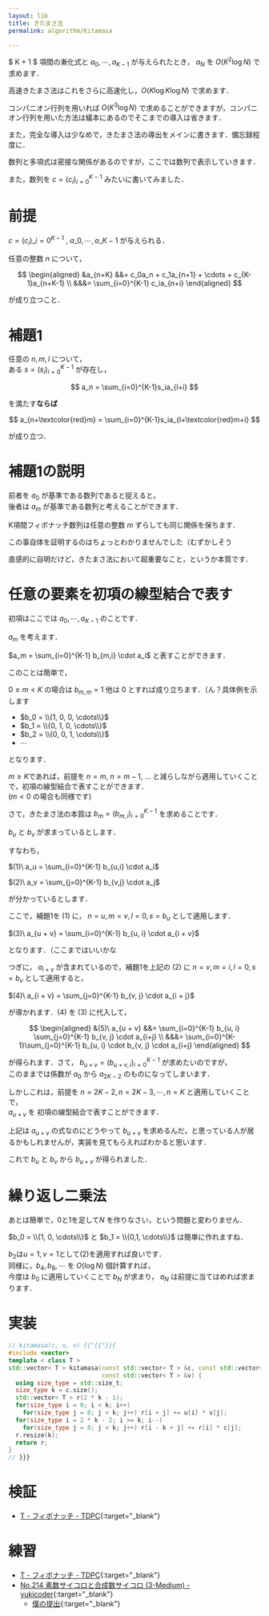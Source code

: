 ```yaml
---
layout: lib
title: きたまさ法
permalink: algorithm/Kitamasa

---
```



$ K + 1 $ 項間の漸化式と $a_0, \cdots , a_{K-1}$ が与えられたとき， $a_N$ を $O(K^2 \log N)$ で求めます．

高速きたまさ法はこれをさらに高速化し，$O(K \log K \log N)$ で求めます．

コンパニオン行列を用いれば $O(K^3 \log N)$ で求めることができますが，コンパニオン行列を用いた方法は蟻本にあるのでそこまでの導入は省きます．

また，完全な導入は少なめで，きたまさ法の導出をメインに書きます．備忘録程度に．

数列と多項式は密接な関係があるのですが，ここでは数列で表示していきます．

また，数列を $c = (c_i)_{i=0}^{K-1}$ みたいに書いてみました．

# 前提

$c = (c_i)\_{i=0}^{K-1}$ , $a\_0, \cdots , a\_{K-1}$ が与えられる．

任意の整数 $n$ について，

$$
\begin{aligned}
&a_{n+K} &&= c_0a_n + c_1a_{n+1} + \cdots + c_{K-1}a_{n+K-1} \\
&&&= \sum_{i=0}^{K-1} c_ia_{n+i}
\end{aligned}
$$

が成り立つこと．

# 補題1

任意の $n, m, l$ について，  
ある $s = (s_i)_{i=0}^{K-1}$ が存在し，

$$  
a_n = \sum_{i=0}^{K-1}s_ia_{l+i}  
$$

を満たす**ならば**

$$  
a_{n+\textcolor{red}m} = \sum_{i=0}^{K-1}s_ia_{l+\textcolor{red}m+i}  
$$

が成り立つ．

# 補題1の説明

前者を $a_0$ が基準である数列であると捉えると，  
後者は $a_m$ が基準である数列と考えることができます．

K項間フィボナッチ数列は任意の整数 $m$ ずらしても同じ関係を保ちます．

この事自体を証明するのはちょっとわかりませんでした（むずかしそう

直感的に自明だけど，きたまさ法において超重要なこと，というか本質です．

# 任意の要素を初項の線型結合で表す

初項はここでは $a_0, \cdots, a_{K-1}$ のことです．

$a_m$ を考えます．

$a_m = \sum_{i=0}^{K-1} b_{m,i} \cdot a_i$ と表すことができます．

このことは簡単で，

$0 \le m \lt K$ の場合は $b_{m, m} = 1$ 他は $0$ とすれば成り立ちます．（ん？具体例を示します

* $b_0 = \\{1, 0, 0, \cdots\\}$
* $b_1 = \\{0, 1, 0, \cdots\\}$
* $b_2 = \\{0, 0, 1, \cdots\\}$
* $\cdots$

となります．

$m \geq K$であれば，前提を $n=m$, $n=m-1$, ... と減らしながら適用していくことで，初項の線型結合で表すことができます．  
($m \lt 0$ の場合も同様です)

さて，きたまさ法の本質は $b_m = (b_{m, i})_{i=0}^{K-1}$ を求めることです．

$b_u$ と $b_v$ が求まっているとします．

すなわち，

$(1)\ a_u = \sum_{i=0}^{K-1} b_{u,i} \cdot a_i$

$(2)\ a_v = \sum_{j=0}^{K-1} b_{v,j} \cdot a_j$

が分かっているとします．

ここで，補題1を $(1)$ に， $n = u, m = v, l = 0, s = b_u$ として適用します．

$(3)\ a_{u + v} = \sum_{i=0}^{K-1} b_{u, i} \cdot a_{i + v}$

となります．（ここまではいいかな

つぎに， $a_{i+v}$ が含まれているので，補題1を上記の $(2)$ に $n = v, m = i, l = 0, s = b_v$ として適用すると，

$(4)\ a_{i + v} = \sum_{j=0}^{K-1} b_{v, j} \cdot a_{i + j}$

が導かれます．$(4)$ を $(3)$ に代入して，

$$
\begin{aligned}
&(5)\ a_{u + v} &&= \sum_{i=0}^{K-1} b_{u, i} \sum_{j=0}^{K-1} b_{v, j} \cdot a_{i+j} \\
&&&= \sum_{i=0}^{K-1}\sum_{j=0}^{K-1} b_{u, i} \cdot b_{v, j} \cdot a_{i+j}
\end{aligned}
$$

が得られます．さて， $b_ {u + v} = (b_ {u+v,i})_ {i=0}^{K-1}$ が求めたいのですが，  
このままでは係数が $a_0$ から $a_ {2K-2}$ のものになってしまいます．

しかしこれは，前提を $n = {2K-2}, n = {2K-3}, \cdots, n = K$ と適用していくことで，  
$a_{u + v}$ を 初項の線型結合で表すことができます．

上記は $a_{u+v}$ の式なのにどうやって $b_{u+v}$ を求めるんだ，と思っている人が居るかもしれませんが，実装を見てもらえればわかると思います．

これで $b_u$ と $b_v$ から $b_{u+v}$ が得られました．

# 繰り返し二乗法

あとは簡単で，$0$と$1$を足して$N$ を作りなさい，という問題と変わりません．

$b_0 = \\{1, 0, \cdots\\}$ と $b_1 = \\{0,1, \cdots\\}$ は簡単に作れますね．

$b_2$は$u=1,v=1$として(2)を適用すれば良いです．  
同様に，$b_4, b_8, \cdots$ を $O(\log N)$ 個計算すれば，  
今度は $b_0$ に適用していくことで $b_N$ が求まり， $a_N$ は前提に当てはめれば求まります．

# 実装


```cpp
// kitamasa(c, u, v) {{"{{"}}{
#include <vector>
template < class T >
std::vector< T > kitamasa(const std::vector< T > &c, const std::vector< T > &u,
                          const std::vector< T > &v) {
  using size_type = std::size_t;
  size_type k = c.size();
  std::vector< T > r(2 * k - 1);
  for(size_type i = 0; i < k; i++)
    for(size_type j = 0; j < k; j++) r[i + j] += u[i] * v[j];
  for(size_type i = 2 * k - 2; i >= k; i--)
    for(size_type j = 0; j < k; j++) r[i - k + j] += r[i] * c[j];
  r.resize(k);
  return r;
}
// }}}
```


# 検証

* [T - フィボナッチ - TDPC](https://beta.atcoder.jp/contests/tdpc/submissions/3179115){:target="_blank"}<!--_-->

# 練習

* [T - フィボナッチ - TDPC](https://beta.atcoder.jp/contests/tdpc/tasks/tdpc_fibonacci){:target="_blank"}<!--_-->
* [No.214 素数サイコロと合成数サイコロ (3-Medium) - yukicoder](https://yukicoder.me/problems/no/214){:target="_blank"}<!--_-->
  * [僕の提出](https://yukicoder.me/submissions/284598){:target="_blank"}<!--_-->

